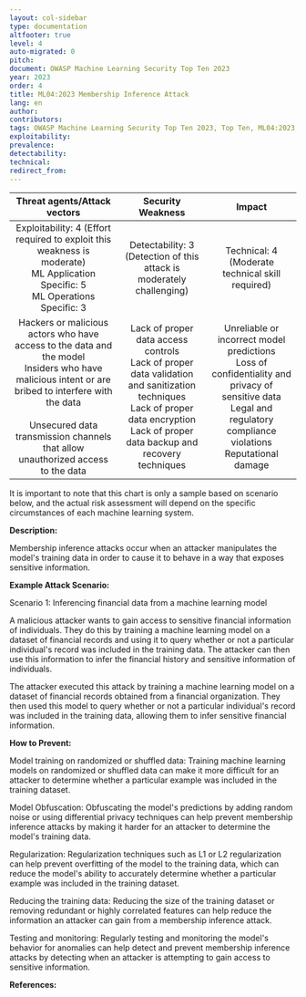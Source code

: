 ```yaml
---
layout: col-sidebar
type: documentation
altfooter: true
level: 4
auto-migrated: 0
pitch:
document: OWASP Machine Learning Security Top Ten 2023
year: 2023
order: 4
title: ML04:2023 Membership Inference Attack
lang: en
author:
contributors:
tags: OWASP Machine Learning Security Top Ten 2023, Top Ten, ML04:2023, mltop10, mlsectop10
exploitability:
prevalence:
detectability:
technical:
redirect_from:
---
```


|                                                                                                         Threat agents/Attack vectors                                                                                                         |                                                                                     Security Weakness                                                                                     |                                                                                 Impact                                                                                  |
| :------------------------------------------------------------------------------------------------------------------------------------------------------------------------------------------------------------------------------------------: | :---------------------------------------------------------------------------------------------------------------------------------------------------------------------------------------: | :---------------------------------------------------------------------------------------------------------------------------------------------------------------------: |
|                                                     Exploitability: 4 (Effort required to exploit this weakness is moderate)<br>ML Application Specific: 5 <br>ML Operations Specific: 3                                                     |                                                         Detectability: 3 <br>(Detection of this attack is moderately challenging)                                                         |                                                        Technical: 4 <br>(Moderate technical skill required)<br>                                                         |
| Hackers or malicious actors who have access to the data and the model<br>Insiders who have malicious intent or are bribed to interfere with the data<br> <br>Unsecured data transmission channels that allow unauthorized access to the data | Lack of proper data access controls<br>Lack of proper data validation and sanitization techniques<br>Lack of proper data encryption<br>Lack of proper data backup and recovery techniques | Unreliable or incorrect model predictions<br>Loss of confidentiality and privacy of sensitive data<br>Legal and regulatory compliance violations<br>Reputational damage |

It is important to note that this chart is only a sample based on
scenario below, and the actual risk assessment will depend on the
specific circumstances of each machine learning system.

**Description:**

Membership inference attacks occur when an attacker manipulates the
model's training data in order to cause it to behave in a way that
exposes sensitive information.

**Example Attack Scenario:**

Scenario 1: Inferencing financial data from a machine learning model

A malicious attacker wants to gain access to sensitive financial
information of individuals. They do this by training a machine learning
model on a dataset of financial records and using it to query whether or
not a particular individual's record was included in the training data.
The attacker can then use this information to infer the financial
history and sensitive information of individuals.

The attacker executed this attack by training a machine learning model
on a dataset of financial records obtained from a financial
organization. They then used this model to query whether or not a
particular individual\'s record was included in the training data,
allowing them to infer sensitive financial information.

**How to Prevent:**

Model training on randomized or shuffled data: Training machine learning
models on randomized or shuffled data can make it more difficult for an
attacker to determine whether a particular example was included in the
training dataset.

Model Obfuscation: Obfuscating the model's predictions by adding random
noise or using differential privacy techniques can help prevent
membership inference attacks by making it harder for an attacker to
determine the model's training data.

Regularization: Regularization techniques such as L1 or L2
regularization can help prevent overfitting of the model to the training
data, which can reduce the model's ability to accurately determine
whether a particular example was included in the training dataset.

Reducing the training data: Reducing the size of the training dataset or
removing redundant or highly correlated features can help reduce the
information an attacker can gain from a membership inference attack.

Testing and monitoring: Regularly testing and monitoring the model's
behavior for anomalies can help detect and prevent membership inference
attacks by detecting when an attacker is attempting to gain access to
sensitive information.

**References:**
